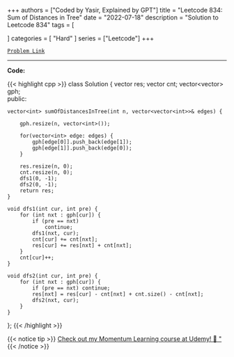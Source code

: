 
+++
authors = ["Coded by Yasir, Explained by GPT"]
title = "Leetcode 834: Sum of Distances in Tree"
date = "2022-07-18"
description = "Solution to Leetcode 834"
tags = [
    
]
categories = [
    "Hard"
]
series = ["Leetcode"]
+++



[`Problem Link`](https://leetcode.com/problems/sum-of-distances-in-tree/description/)

---

**Code:**

{{< highlight cpp >}}
class Solution {
    vector<int> res;
    vector<int> cnt;
    vector<vector<int>> gph;    
public:
    
    vector<int> sumOfDistancesInTree(int n, vector<vector<int>>& edges) {

        gph.resize(n, vector<int>());

        for(vector<int> edge: edges) {
            gph[edge[0]].push_back(edge[1]);
            gph[edge[1]].push_back(edge[0]);
        }

        res.resize(n, 0);
        cnt.resize(n, 0);
        dfs1(0, -1);
        dfs2(0, -1);        
        return res;
    }

    void dfs1(int cur, int pre) {
        for (int nxt : gph[cur]) {
            if (pre == nxt) 
                continue;
            dfs1(nxt, cur);
            cnt[cur] += cnt[nxt];
            res[cur] += res[nxt] + cnt[nxt];
        }
        cnt[cur]++;
    }

    void dfs2(int cur, int pre) {
        for (int nxt : gph[cur]) {
            if (pre == nxt) continue;
            res[nxt] = res[cur] - cnt[nxt] + cnt.size() - cnt[nxt];
            dfs2(nxt, cur);
        }
    }

};
{{< /highlight >}}


{{< notice tip >}}
[Check out my Momentum Learning course at Udemy! 🚀 "](https://www.udemy.com/course/blind-75-the-data-structures-and-algorithms-essentials/)
{{< /notice >}}

